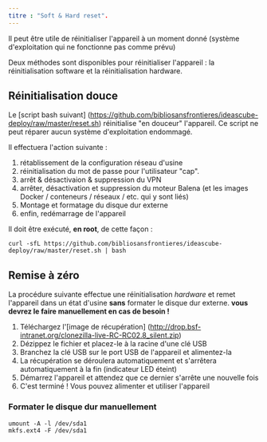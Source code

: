 ```yaml
---
titre : "Soft & Hard reset".
---
```


Il peut être utile de réinitialiser l'appareil à un moment donné (système d'exploitation qui ne fonctionne pas comme prévu)

Deux méthodes sont disponibles pour réinitialiser l'appareil : la réinitialisation software et la réinitialisation hardware.

## Réinitialisation douce
Le [script bash suivant] (https://github.com/bibliosansfrontieres/ideascube-deploy/raw/master/reset.sh) réinitialise "en douceur" l'appareil. Ce script ne peut réparer aucun système d'exploitation endommagé.

Il effectuera l'action suivante : 

1. rétablissement de la configuration réseau d'usine
2. réinitialisation du mot de passe pour l'utilisateur "cap".
3. arrêt & désactivaion & suppression du VPN
4. arrêter, désactivation et suppression du moteur Balena (et les images Docker / conteneurs / réseaux / etc. qui y sont liés)
5. Montage et formatage du disque dur externe
6. enfin, redémarrage de l'appareil

Il doit être exécuté, **en root**, de cette façon :
```
curl -sfL https://github.com/bibliosansfrontieres/ideascube-deploy/raw/master/reset.sh | bash
```

## Remise à zéro

La procédure suivante effectue une réinitialisation _hardware_ et remet l'appareil dans un état d'usine **sans** formater le disque dur externe. **vous devrez le faire manuellement en cas de besoin !**

1. Téléchargez l'[image de récupération] (http://drop.bsf-intranet.org/clonezilla-live-RC-RC02.8_silent.zip)
2. Dézippez le fichier et placez-le à la racine d'une clé USB
3. Branchez la clé USB sur le port USB de l'appareil et alimentez-la
4. La récupération se déroulera automatiquement et s'arrêtera automatiquement à la fin (indicateur LED éteint)
5. Démarrez l'appareil et attendez que ce dernier s'arrête une nouvelle fois
6. C'est terminé ! Vous pouvez alimenter et utiliser l'appareil

### Formater le disque dur manuellement
```
umount -A -l /dev/sda1
mkfs.ext4 -F /dev/sda1
```
